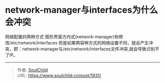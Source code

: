 # network-manager与interfaces为什么会冲突

<!--more-->
网络配置的两种方式
图形界面方内式(network-manager)和修改/etc/network/interfaces
但是如果两容种方式的网络设置不同，就会产生冲突，即：network-manager与/etc/network/interfaces文件冲突,就会导致识别不了IP。


---

> 作者: [SoulChild](https://www.soulchild.cn)  
> URL: https://www.soulchild.cn/post/1931/  

